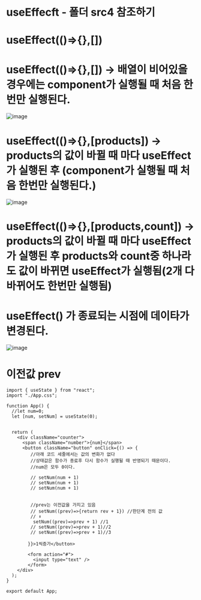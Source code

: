 # useEffecft - 폴더 src4 참조하기 

# useEffect(()=>{},[])

# useEffect(()=>{},[])  -> 배열이 비어있을 경우에는 component가 실행될 때 처음 한번만 실행된다.
![image](https://github.com/yunshinhee/node-js/assets/145514638/2f744f14-79c6-4021-af81-2316fb0a9513)

# useEffect(()=>{},[products]) -> products의 값이 바뀔 때 마다 useEffect가 실행된 후 (component가 실행될 때 처음 한번만 실행된다.)
![image](https://github.com/yunshinhee/node-js/assets/145514638/a406cbfe-2dc4-4c2e-909d-3ccb7635bc29)

# useEffect(()=>{},[products,count]) -> products의 값이 바뀔 때 마다 useEffect가 실행된 후 products와 count중 하나라도 값이 바뀌면 useEffect가 실행됨(2개 다 바뀌어도 한번만 실행됨)

# useEffect() 가 종료되는 시점에 데이타가 변경된다.
![image](https://github.com/yunshinhee/node-js/assets/145514638/1e0ae9e2-1106-4690-ab31-c17874d7f7be)

# 이전값 prev
```
import { useState } from "react";
import "./App.css";

function App() {
  //let num=0;
  let [num, setNum] = useState(0);


  return (
    <div className="counter">
      <span className="number">{num}</span>
      <button className="button" onClick={() => {
         //아래 코드 세줄에서는 값의 변화가 없다 
         //상태값은 함수가 종료후 다시 함수가 실행될 때 반영되기 때문이다.
         //num은 모두 0이다.

         // setNum(num + 1) 
         // setNum(num + 1) 
         // setNum(num + 1) 


         //prev는 이전값을 가지고 있음 
         // setNum((prev)=>{return rev + 1}) //한단계 전의 값 
         // ⬇
          setNum((prev)=>prev + 1) //1
         // setNum((prev)=>prev + 1)//2
         // setNum((prev)=>prev + 1)//3
        
        }}>1씩증가</button>

        <form action="#">
          <input type="text" />
        </form>
    </div>
  );
}

export default App;
```
